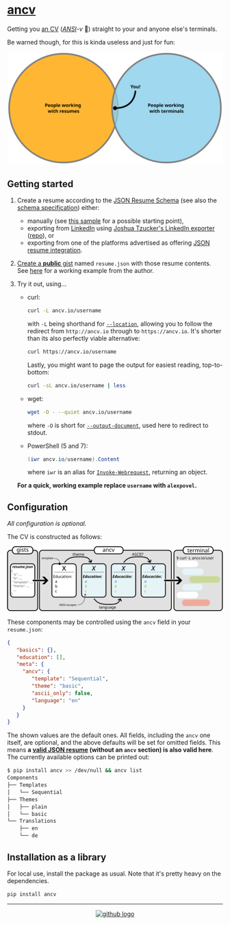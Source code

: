 # [ancv](https://github.com/alexpovel/ancv)

Getting you [an CV](https://www.youtube.com/watch?v=mJUtMEJdvqM) (*[ANSI](https://en.wikipedia.org/wiki/ANSI_escape_code)-v* 🤡) straight to your and anyone else's terminals.

Be warned though, for this is kinda useless and just for fun:

![Users Venn diagram](docs/images/users-venn.svg)

## Getting started

1. Create a resume according to the [JSON Resume Schema](https://jsonresume.org/schema/) (see also the [schema specification](https://github.com/jsonresume/resume-schema/blob/master/schema.json)) either:

   - manually (see [this sample](./tests/test_data/resumes/full.json) for a possible starting point),
   - exporting from [LinkedIn](https://www.linkedin.com/) using [Joshua Tzucker's LinkedIn exporter](https://joshuatz.com/projects/web-stuff/linkedin-profile-to-json-resume-exporter/) ([repo](https://github.com/joshuatz/linkedin-to-jsonresume)), or
   - exporting from one of the platforms advertised as offering [JSON resume integration](https://jsonresume.org/schema/).
2. [Create a **public** gist](https://gist.github.com/) named `resume.json` with those resume contents.
   See [here](https://gist.github.com/alexpovel/4a94aaccdc6ed8d214d0f8a73e50a536) for a working example from the author.
3. Try it out, using...
   - curl:

      ```bash
      curl -L ancv.io/username
      ```

      with `-L` being shorthand for [`--location`](https://curl.se/docs/manpage.html), allowing you to follow the redirect from `http://ancv.io` through to `https://ancv.io`.
      It's shorter than its also perfectly viable alternative:

      ```bash
      curl https://ancv.io/username
      ```

      Lastly, you might want to page the output for easiest reading, top-to-bottom:

      ```bash
      curl -sL ancv.io/username | less
      ```

   - wget:

     ```bash
     wget -O - --quiet ancv.io/username
     ```

     where `-O` is short for [`--output-document`](https://linux.die.net/man/1/wget), used here to redirect to stdout.

   - PowerShell (5 and 7):

     ```powershell
     (iwr ancv.io/username).Content
     ```

     where `iwr` is an alias for [`Invoke-Webrequest`](https://docs.microsoft.com/en-us/powershell/module/microsoft.powershell.utility/invoke-webrequest?view=powershell-7.2), returning an object.

   **For a quick, working example replace `username` with `alexpovel`.**

## Configuration

*All configuration is optional.*

The CV is constructed as follows:

![conceptual flow chart](docs/images/concept-flow-chart.svg)

These components may be controlled using the `ancv` field in your `resume.json`:

```json
{
   "basics": {},
   "education": [],
   "meta": {
     "ancv": {
        "template": "Sequential",
        "theme": "basic",
        "ascii_only": false,
        "language": "en"
     }
   }
}
```

The shown values are the default ones.
All fields, including the `ancv` one itself, are optional, and the above defaults will be set for omitted fields.
This means **a [valid JSON resume](https://github.com/jsonresume/resume-schema/blob/master/schema.json) (without an `ancv` section) is also valid here**.
The currently available options can be printed out:

```bash
$ pip install ancv >> /dev/null && ancv list
Components
├── Templates
│   └── Sequential
├── Themes
│   ├── plain
│   └── basic
└── Translations
    ├── en
    └── de
```

## Installation as a library

For local use, install the package as usual.
Note that it's pretty heavy on the dependencies.

```bash
pip install ancv
```
---

<p align="center">
   <a href="https://github.com/alexpovel/ancv">
     <img src="https://github.githubassets.com/images/modules/site/icons/footer/github-mark.svg" alt="github logo">
   </a>
</p>
